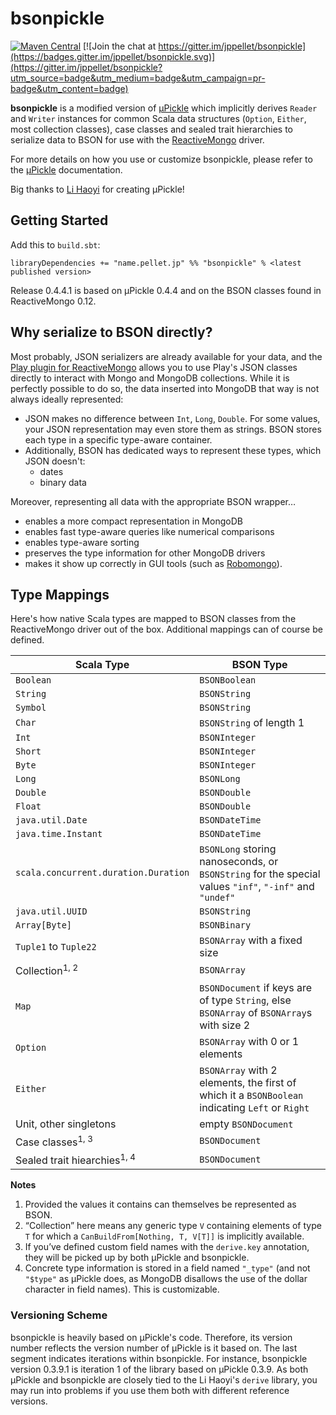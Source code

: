 # bsonpickle

[![Maven Central](https://maven-badges.herokuapp.com/maven-central/name.pellet.jp/bsonpickle/badge.svg?style=flat)](http://mvnrepository.com/artifact/name.pellet.jp/bsonpickle) [![Join the chat at https://gitter.im/jppellet/bsonpickle](https://badges.gitter.im/jppellet/bsonpickle.svg)](https://gitter.im/jppellet/bsonpickle?utm_source=badge&utm_medium=badge&utm_campaign=pr-badge&utm_content=badge)

**bsonpickle** is a modified version of [µPickle](http://www.lihaoyi.com/upickle-pprint/upickle/) which implicitly derives `Reader` and `Writer` instances for common Scala data structures (`Option`, `Either`, most collection classes), case classes and sealed trait hierarchies to serialize data to BSON for use with the [ReactiveMongo](http://reactivemongo.org) driver.

For more details on how you use or customize bsonpickle, please refer to the [µPickle] documentation.

Big thanks to [Li Haoyi](https://github.com/lihaoyi) for creating µPickle!

## Getting Started

Add this to `build.sbt`:

`libraryDependencies += "name.pellet.jp" %% "bsonpickle" % <latest published version>`
	
Release 0.4.4.1 is based on µPickle 0.4.4 and on the BSON classes found in ReactiveMongo 0.12.

## Why serialize to BSON directly?

Most probably, JSON serializers are already available for your data, and the [Play plugin for ReactiveMongo](https://github.com/ReactiveMongo/Play-ReactiveMongo) allows you to use Play's JSON classes directly to interact with Mongo and MongoDB collections. While it is perfectly possible to do so, the data inserted into MongoDB that way is not always ideally represented:

 * JSON makes no difference between `Int`, `Long`, `Double`. For some values, your JSON representation may even store them as strings. BSON stores each type in a specific type-aware container.
 * Additionally, BSON has dedicated ways to represent these types, which JSON doesn't:
   - dates
   - binary data

Moreover, representing all data with the appropriate BSON wrapper…
 * enables a more compact representation in MongoDB
 * enables fast type-aware queries like numerical comparisons
 * enables type-aware sorting
 * preserves the type information for other MongoDB drivers
 * makes it show up correctly in GUI tools (such as [Robomongo](https://robomongo.org)).

## Type Mappings

Here's how native Scala types are mapped to BSON classes from the ReactiveMongo driver out of the box. Additional mappings can of course be defined.

| Scala Type | BSON Type |
| --- | --- |
| `Boolean` | `BSONBoolean` |
| `String` | `BSONString` |
| `Symbol` | `BSONString` |
| `Char` | `BSONString` of length 1 |
| `Int` | `BSONInteger` |
| `Short` | `BSONInteger` |
| `Byte` | `BSONInteger` |
| `Long` | `BSONLong` |
| `Double` | `BSONDouble` |
| `Float` | `BSONDouble` |
| `java.util.Date` | `BSONDateTime` |
| `java.time.Instant` | `BSONDateTime` |
| `scala.concurrent.duration.Duration` | `BSONLong` storing nanoseconds, or `BSONString` for the special values `"inf"`, `"-inf"` and `"undef"`
| `java.util.UUID` | `BSONString` |
| `Array[Byte]` | `BSONBinary` |
| `Tuple1` to `Tuple22` | `BSONArray` with a fixed size |
| Collection<sup>1, 2</sup> | `BSONArray` |
| `Map` | `BSONDocument` if keys are of type `String`, else `BSONArray` of `BSONArray`s with size 2
| `Option` | `BSONArray` with 0 or 1 elements |
| `Either` | `BSONArray` with 2 elements, the first of which it a `BSONBoolean` indicating `Left` or `Right`
| Unit, other singletons | empty `BSONDocument` |
| Case classes<sup>1, 3</sup> | `BSONDocument` |
| Sealed trait hiearchies<sup>1, 4</sup> | `BSONDocument` |

**Notes**
 1. Provided the values it contains can themselves be represented as BSON.
 2. “Collection” here means any generic type `V` containing elements of type `T` for which a `CanBuildFrom[Nothing, T, V[T]]` is implicitly available.
 3. If you’ve defined custom field names with the `derive.key` annotation, they will be picked up by both µPickle and bsonpickle.
 4. Concrete type information is stored in a field named `"_type"` (and not `"$type"` as µPickle does, as MongoDB disallows the use of the dollar character in field names). This is customizable.

### Versioning Scheme

bsonpickle is heavily based on µPickle's code. Therefore, its version number reflects the version number of µPickle is it based on. The last segment indicates iterations within bsonpickle. For instance, bsonpickle version 0.3.9.1 is iteration 1 of the library based on µPickle 0.3.9. As both µPickle and bsonpickle are closely tied to the Li Haoyi's `derive` library, you may run into problems if you use them both with different reference versions.

[µPickle]: http://www.lihaoyi.com/upickle-pprint/upickle/
